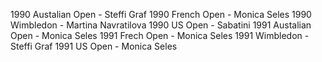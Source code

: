 1990 Austalian Open - Steffi Graf
1990 French Open - Monica Seles
1990 Wimbledon - Martina Navratilova
1990 US Open - Sabatini
1991 Austalian Open - Monica Seles
1991 Frech Open - Monica Seles
1991 Wimbledon - Steffi Graf
1991 US Open - Monica Seles
